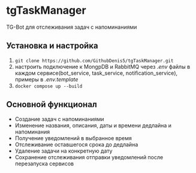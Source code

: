 # tgTaskManager
TG-Bot для отслеживания задач с напоминаниями 
## Установка и настройка
1. `git clone https://github.com/GithubDenis5/tgTaskManager.git`
2. настроить подключение к MongpDB и RabbitMQ через _.env_ файлы в каждом сервисе(bot_service, task_service, notification_service), примеры в _.env.template_
3. `docker compose up --build`
## Основной функционал
- Создание задач с напоминаниями
- Изменение названия, описания, даты и времени дедлайна и напоминания
- Получение уведомлений в выбранное время 
- Отслеживание оставшегося срока до дедлайна
- Удаление задачи на конкретную дату
- Сохранение отслеживания отправки уведомлений после перезапуска сервисов
